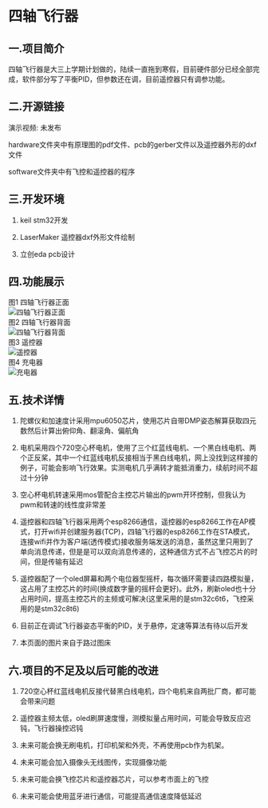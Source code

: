 # 四轴飞行器  
## 一.项目简介
四轴飞行器是大三上学期计划做的，陆续一直拖到寒假，目前硬件部分已经全部完成，软件部分写了平衡PID，但参数还在调，目前遥控器只有调参功能。  
## 二.开源链接
演示视频:  未发布
  
hardware文件夹中有原理图的pdf文件、pcb的gerber文件以及遥控器外形的dxf文件  
  
software文件夹中有飞控和遥控器的程序 
  
## 三.开发环境
1. keil stm32开发  
  
2. LaserMaker  遥控器dxf外形文件绘制  
  
3. 立创eda pcb设计  
  
## 四.功能展示
图1 四轴飞行器正面  
![四轴飞行器正面](https://s4.ax1x.com/2022/02/27/bn4HHS.jpg)  
图2 四轴飞行器背面  
![四轴飞行器背面](https://s4.ax1x.com/2022/02/27/bn5jaD.jpg)  
图3 遥控器  
![遥控器](https://s4.ax1x.com/2022/02/27/bnIisP.jpg)  
图4 充电器  
![充电器](https://s4.ax1x.com/2022/02/27/bnIisP.jpg)  
 
## 五.技术详情  
1. 陀螺仪和加速度计采用mpu6050芯片，使用芯片自带DMP姿态解算获取四元数然后计算出俯仰角、翻滚角、偏航角
  
2. 电机采用四个720空心杯电机，使用了三个红蓝线电机、一个黑白线电机、两个正反桨，其中一个红蓝线电机反接相当于黑白线电机，网上没找到这样接的例子，可能会影响飞行效果。实测电机几乎满转才能抵消重力，续航时间不超过十分钟  
  
3. 空心杯电机转速采用mos管配合主控芯片输出的pwm开环控制，但我认为pwm和转速的线性度非常差  
  
4. 遥控器和四轴飞行器采用两个esp8266通信，遥控器的esp8266工作在AP模式，打开wifi并创建服务器(TCP)，四轴飞行器的esp8266工作在STA模式，连接wifi并作为客户端(透传模式)接收服务端发送的消息，虽然这里只用到了单向消息传递，但是是可以双向消息传递的，这种通信方式不占飞控芯片的时间，但是传输有延迟  
  
5. 遥控器配了一个oled屏幕和两个电位器型摇杆，每次循环需要读四路模拟量，这占用了主控芯片的时间(换成数字量的摇杆会更好)。此外，刷新oled也十分占用时间，提高主控芯片的主频或可解决(这里采用的是stm32c6t6，飞控采用的是stm32c8t6)  
  
6. 目前正在调试飞行器姿态平衡的PID，关于悬停，定速等算法有待以后开发  
  
7. 本页面的图片来自于路过图床  
  
## 六.项目的不足及以后可能的改进  
1. 720空心杯红蓝线电机反接代替黑白线电机，四个电机来自两批厂商，都可能会带来问题    

2. 遥控器主频太低，oled刷屏速度慢，测模拟量占用时间，可能会导致反应迟钝，飞行器操控迟钝  
  
3. 未来可能会换无刷电机，打印机架和外壳，不再使用pcb作为机架。  
  
4. 未来可能会加入摄像头无线图传，实现摄像功能  
  
5. 未来可能会换飞控芯片和遥控器芯片，可以参考市面上的飞控  

6. 未来可能会使用蓝牙进行通信，可能提高通信速度降低延迟
